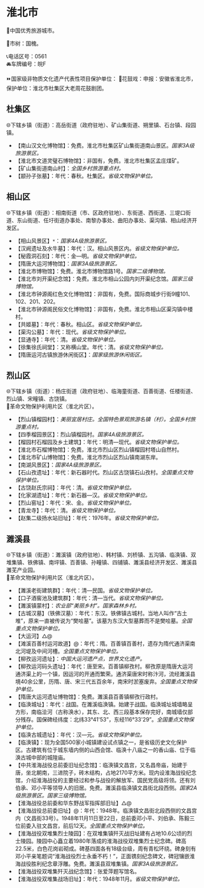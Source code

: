 # 淮北市  
🏅中国优秀旅游城市。  
  
🌳市树：国槐。  
  
📞电话区号：0561  
🚘车牌编号：皖F  
  
⏩国家级非物质文化遗产代表性项目保护单位：
🔸花鼓戏：申报：安徽省淮北市，保护单位：淮北市杜集区大老周花鼓剧团。  

## 杜集区  
🌐下辖乡镇（街道）：高岳街道（政府驻地）、矿山集街道、朔里镇、石台镇、段园镇。  
  
* 【南山汉文化博物馆】：免费。淮北市杜集区矿山集街道南山景区。*国家3A级旅游景区。*  
* 【淮北市文道灵璧石博物馆】：非国有，免费。淮北市杜集区孟庄煤矿。  
* 【矿山集街道南山村】：*全国乡村旅游重点村。*  
* 【颛孙子张墓】：年代：春秋。杜集区。*省级文物保护单位。*

## 相山区  
🌐下辖乡镇（街道）：相南街道（市、区政府驻地）、东街道、西街道、三堤口街道、东山街道、任圩街道办事处、南黎办事处、曲阳办事处、渠沟镇、相山经济开发区。  
  
* 【相山风景区】`*`：*国家4A级旅游景区。*  
* 【汉阙遗址及水牛墓】：年代：汉。相山风景区内。*省级文物保护单位。*
* 【秘霞洞石刻】：年代：金—明。*省级文物保护单位。*  
* 【隋唐大运河博物馆】：*国家3A级旅游景区。*  
* 【淮北市博物馆】：免费。淮北市博物馆路1号。*国家二级博物馆。*   
* 【淮北市刘开渠纪念馆】：免费。淮北市相山公园内刘开渠纪念馆。*国家三级博物馆。*   
* 【淮北市钟源阁红色文化博物馆】：非国有，免费。国际商城步行街9幢101、102、201、202。  
* 【淮北市钟源阁民俗文化博物馆】：非国有，免费。淮北市相山区渠沟镇中楼村。  
* 【共姬墓】：年代：春秋。相山区。*省级文物保护单位。*
* 【渠沟公墓】：年代：现代。*省级文物保护单位。*  
* 【显通寺】：年代：清。*省级文物保护单位。*
* 【徐集徐氏祠堂】：又称横山堂。年代：清。*省级文物保护单位。*
* 【隋唐运河古镇旅游休闲街区】：*国家级旅游休闲街区。*  

## 烈山区  
🌐下辖乡镇（街道）：杨庄街道（政府驻地）、临海童街道、百善街道、任楼街道、烈山镇、宋疃镇、古饶镇。  
🚩革命文物保护利用片区（淮北片区）。  
  
* 【烈山镇榴园村】：*美丽宜居村庄。全国特色景观旅游名镇（村）。全国乡村旅游重点村。*  
* 【四季榴园景区】：烈山镇榴园村。*国家4A级旅游景区。*  
* 【榴园村石榴园及乡土建筑】：年代：明清—现代。*省级文物保护单位。*
* 【淮北市石榴博物馆】：免费。淮北市烈山区烈山镇榴园村塔山自然村。  
* 【淮北市矿山博物馆】：免费。淮北市烈山区烈山镇南湖东岸。  
* 【南湖风景区】：*国家4A级旅游景区。*  
* 【石山孜遗址】：年代：新石器时代。烈山区古饶镇石山孜村。*全国重点文物保护单位。*  
* 【古饶赵氏宗祠】：年代：清。*省级文物保护单位。*
* 【化家湖遗址】：年代：新石器—汉。*省级文物保护单位。*
* 【烈山窑址】：年代：宋、金。*省级文物保护单位。*
* 【青龙寺】：年代：清。*省级文物保护单位。*
* 【赵集二级扬水站旧址】：年代：1976年。*省级文物保护单位。*  

## 濉溪县  
🌐下辖乡镇（街道）：濉溪镇（政府驻地）、韩村镇、刘桥镇、五沟镇、临涣镇、双堆集镇、铁佛镇、南坪镇、百善镇、孙疃镇、四铺镇、濉溪县经济开发区、濉溪县濉芜产业园。  
🚩革命文物保护利用片区（淮北片区）。  
  
* 【濉溪老街建筑群】：年代：清—民国。*省级文物保护单位。*
* 【口子酒窖池及建筑群】：年代：清—当代。*省级文物保护单位。*  
* 【濉溪镇蒙村】：*农业部“美丽乡村”。国家森林乡村。*  
* 【古城汉墓】（铁佛汉墓）：年代：东汉。铁佛镇古城村。当地人叫作“古土堆”，原来一直被传说为“樊哙墓”。该墓为东汉大型墓葬而不是樊哙墓。*全国重点文物保护单位。*    
* 【大运河】△@ 
* 【滩溪百善村运河故道】@：年代：隋。百善镇百善村，遗存为隋代通济渠南北河堤及中间河槽。*全国重点文物保护单位。*  
* 【柳孜运河遗址】：*中国大运河遗产点，世界文化遗产。*  
* 【柳孜运河码头遗址】：年代：唐至宋。百善镇柳孜村。柳孜原是隋唐大运河通济渠上的一个镇，因运河的开通而繁荣。通济渠唐宋时称汴河，流经濉溪县境40余公里，历隋、唐、宋三代五百余年，南宋时淤塞废弃。*全国重点文物保护单位。*  
* 【隋唐大运河遗址博物馆】：免费。濉溪县百善镇柳孜行政村。  
* 【临涣城址】：年代：战国。在濉溪临涣镇。始建于战国。临涣城址城墙略呈方形，南临浍河（古称涣水），其东、北、西三段基本保存完好，南城墙仅部分残存。国保碑经纬度：北纬33°41'53”，东经116°33'29”。*全国重点文物保护单位。*  
* 【临涣古城遗址】：年代：汉—元。*省级文物保护单位。*
* 【临涣镇】：现为全国500家小城镇建设试点镇之一，是省级历史文化保护区。古建筑有位于城东墙内侧的山西会馆、临涣十八庙之一的香山庙、位于临涣古城中部的城隍庙。  
* 【中共淮海战役总前委旧址纪念馆】：临涣镇文昌宫，又名昌帝庙，始建于唐，坐北朝南，三进院子，砖木结构，占地2170平方米。现内设淮海战役纪念馆，介绍淮海战役的主要经过和参与战役的解放军、国民党高级将领。还有刘伯承、邓小平等领导人的旧居。免费。濉溪县临涣镇文昌街北段西侧。*国家2A级旅游景区。国家三级博物馆。*  
* 【淮海战役总前委和华东野战军指挥部旧址】△@
* 【淮海战役总前委旧址】@：年代：1948年。临涣镇文昌街北段西侧的文昌宫内（文昌街33号）。1948年11月11日至22日，总前委邓小平、刘伯承、陈毅三位前委入驻文昌宫，前后12天。*全国重点文物保护单位。*    
* 【淮海战役双堆集烈士陵园】：在双堆集镇歼灭战旧址建有占地10.6公顷的烈士陵园。陵园中心矗立着1980年落成的淮海战役双堆集烈士纪念碑。碑高22.5米，白色花岗岩砌成。碑基四面各有18级台级，周有青松环绕。碑身刻有邓小平亲笔题词“淮海战役烈士永垂不朽！”，正面镌刻纪念碑文，碑冠镶嵌淮海战役胜利纪念章浮雕。免费。濉溪县双堆集镇。*国家3A级旅游景区。*  
* 【淮海战役双堆集歼灭战纪念馆】：张爱萍题写馆名。  
* 【淮海战役双堆集战场旧址】：年代：1948年11月。*省级文物保护单位。*  